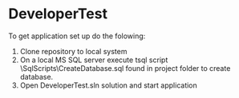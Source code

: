 # DeveloperTest
To get application set up do the folowing:
1) Clone repository to local system
2) On a local MS SQL server execute tsql script \SqlScripts\CreateDatabase.sql found in project folder to create database.
3) Open DeveloperTest.sln solution and start application

